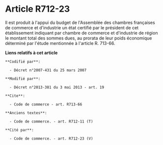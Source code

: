 # Article R712-23

Il est produit à l'appui du budget de l'Assemblée des chambres françaises de commerce et d'industrie un état certifié par le
président de cet établissement indiquant par chambre de commerce et d'industrie de région le montant total des sommes dues,
au prorata de leur poids économique déterminé par l'étude mentionnée à l'article R. 713-66.

**Liens relatifs à cet article**

	**Codifié par**:

	  - Décret n°2007-431 du 25 mars 2007

	**Modifié par**:

	  - Décret n°2013-381 du 3 mai 2013 - art. 19

	**Cite**:

	  - Code de commerce - art. R713-66

	**Anciens textes**:

	  - Code de commerce. - art. R712-11 (T)

	**Cité par**:

	  - Code de commerce. - art. R712-23 (V)
